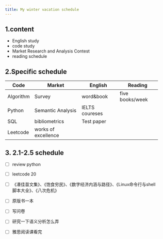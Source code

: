 ```yaml
---
title: My winter vacation schedule
---
```

## 1.content
* English study
* code study
* Market Research and Analysis Contest
* reading schedule
## 2.Specific schedule

|Code | Market | English | Reading |
|----|------|-------|-------|
|Algorithm|Survey|word&book|five books/week|
|Python|Semantic Analysis|IELTS coureses|
|SQL|bibliometrics|Test paper|
|Leetcode|works of excellence|

## 3. 2.1-2.5 schedule
- [ ] review python
- [ ] leetcode 20
- [ ] 《凑佳苗文集》、《饱食穷民》、《数字经济内涵与路径》、《Linux命令行与shell脚本大全》、《八次危机》
- [ ] 原版书一本
- [ ] 写问卷
- [ ] 研究一下语义分析怎么弄
- [ ] 雅思阅读课看完





